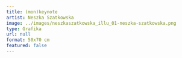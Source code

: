 ```yaml
---
title: (mon)keynote
artist: Neszka Szatkowska
image: ../images/neszkaszatkowska_illu_01-neszka-szatkowska.png
type: Grafika
url: null
format: 50x70 cm
featured: false
---
```

